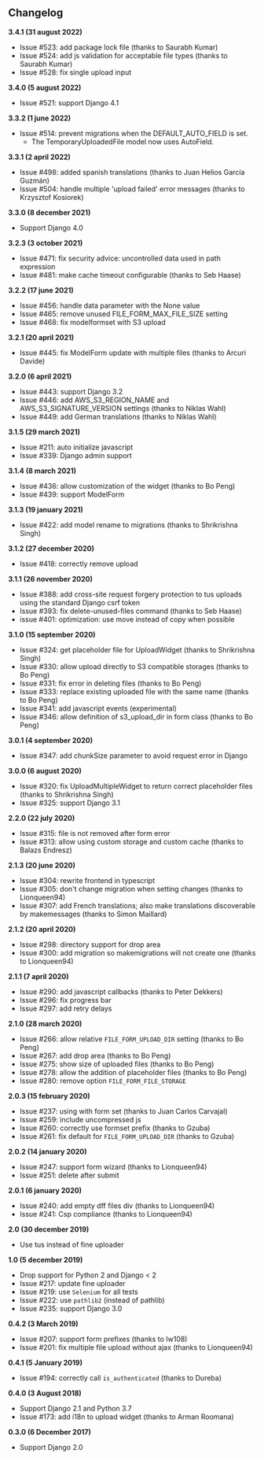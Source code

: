 ## Changelog

**3.4.1 (31 august 2022)**

- Issue #523: add package lock file (thanks to Saurabh Kumar)
- Issue #524: add js validation for acceptable file types (thanks to Saurabh Kumar)
- Issue #528: fix single upload input

**3.4.0 (5 august 2022)**

- Issue #521: support Django 4.1

**3.3.2 (1 june 2022)**

- Issue #514: prevent migrations when the DEFAULT_AUTO_FIELD is set.
  - The TemporaryUploadedFile model now uses AutoField.

**3.3.1 (2 april 2022)**

- Issue #498: added spanish translations (thanks to Juan Helios García Guzmán)
- Issue #504: handle multiple 'upload failed' error messages (thanks to Krzysztof Kosiorek)

**3.3.0 (8 december 2021)**

- Support Django 4.0

**3.2.3 (3 october 2021)**

- Issue #471: fix security advice: uncontrolled data used in path expression
- Issue #481: make cache timeout configurable (thanks to Seb Haase)

**3.2.2 (17 june 2021)**

- Issue #456: handle data parameter with the None value
- Issue #465: remove unused FILE_FORM_MAX_FILE_SIZE setting
- Issue #468: fix modelformset with S3 upload

**3.2.1 (20 april 2021)**

- Issue #445: fix ModelForm update with multiple files (thanks to Arcuri Davide)

**3.2.0 (6 april 2021)**

- Issue #443: support Django 3.2
- Issue #446: add AWS_S3_REGION_NAME and AWS_S3_SIGNATURE_VERSION settings (thanks to Niklas Wahl)
- Issue #449: add German translations (thanks to Niklas Wahl)

**3.1.5 (29 march 2021)**

- Issue #211: auto initialize javascript
- Issue #339: Django admin support

**3.1.4 (8 march 2021)**

- Issue #436: allow customization of the widget (thanks to Bo Peng)
- Issue #439: support ModelForm

**3.1.3 (19 january 2021)**

- Issue #422: add model rename to migrations (thanks to Shrikrishna Singh)

**3.1.2 (27 december 2020)**

- Issue #418: correctly remove upload

**3.1.1 (26 november 2020)**

- Issue #388: add cross-site request forgery protection to tus uploads using the standard Django csrf token
- Issue #393: fix delete-unused-files command (thanks to Seb Haase)
- issue #401: optimization: use move instead of copy when possible

**3.1.0 (15 september 2020)**

- Issue #324: get placeholder file for UploadWidget (thanks to Shrikrishna Singh)
- Issue #330: allow upload directly to S3 compatible storages (thanks to Bo Peng)
- Issue #331: fix error in deleting files (thanks to Bo Peng)
- Issue #333: replace existing uploaded file with the same name (thanks to Bo Peng)
- Issue #341: add javascript events (experimental)
- Issue #346: allow definition of s3_upload_dir in form class (thanks to Bo Peng)

**3.0.1 (4 september 2020)**

- Issue #347: add chunkSize parameter to avoid request error in Django

**3.0.0 (6 august 2020)**

- Issue #320: fix UploadMultipleWidget to return correct placeholder files (thanks to Shrikrishna Singh)
- Issue #325: support Django 3.1

**2.2.0 (22 july 2020)**

- Issue #315: file is not removed after form error
- Issue #313: allow using custom storage and custom cache (thanks to Balazs Endresz)

**2.1.3 (20 june 2020)**

- Issue #304: rewrite frontend in typescript
- Issue #305: don't change migration when setting changes (thanks to Lionqueen94)
- Issue #307: add French translations; also make translations discoverable by makemessages (thanks to Simon Maillard)

**2.1.2 (20 april 2020)**

- Issue #298: directory support for drop area
- Issue #300: add migration so makemigrations will not create one (thanks to Lionqueen94)

**2.1.1 (7 april 2020)**

- Issue #290: add javascript callbacks (thanks to Peter Dekkers)
- Issue #296: fix progress bar
- Issue #297: add retry delays

**2.1.0 (28 march 2020)**

- Issue #266: allow relative `FILE_FORM_UPLOAD_DIR` setting (thanks to Bo Peng)
- Issue #267: add drop area (thanks to Bo Peng)
- Issue #275: show size of uploaded files (thanks to Bo Peng)
- Issue #278: allow the addition of placeholder files (thanks to Bo Peng)
- Issue #280: remove option `FILE_FORM_FILE_STORAGE`

**2.0.3 (15 february 2020)**

- Issue #237: using with form set (thanks to Juan Carlos Carvajal)
- Issue #259: include uncompressed js
- Issue #260: correctly use formset prefix (thanks to Gzuba)
- Issue #261: fix default for `FILE_FORM_UPLOAD_DIR` (thanks to Gzuba)

**2.0.2 (14 january 2020)**

- Issue #247: support form wizard (thanks to Lionqueen94)
- Issue #251: delete after submit

**2.0.1 (6 january 2020)**

- Issue #240: add empty dff files div (thanks to Lionqueen94)
- Issue #241: Csp compliance (thanks to Lionqueen94)

**2.0 (30 december 2019)**

- Use tus instead of fine uploader

**1.0 (5 december 2019)**

- Drop support for Python 2 and Django < 2
- Issue #217: update fine uploader
- Issue #219: use `Selenium` for all tests
- Issue #222: use `pathlib2` (instead of pathlib)
- Issue #235: support Django 3.0

**0.4.2 (3 March 2019)**

- Issue #207: support form prefixes (thanks to Iw108)
- Issue #201: fix multiple file upload without ajax (thanks to Lionqueen94)

**0.4.1 (5 January 2019)**

- Issue #194: correctly call `is_authenticated` (thanks to Dureba)

**0.4.0 (3 August 2018)**

- Support Django 2.1 and Python 3.7
- Issue #173: add i18n to upload widget (thanks to Arman Roomana)

**0.3.0 (6 December 2017)**

- Support Django 2.0
